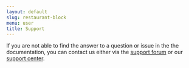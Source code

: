 ```yaml
---
layout: default
slug: restaurant-block
menu: user
title: Support 
---
```

If you are not able to find the answer to a question or issue in the the documentation, you can contact us either via the [support forum](https://wordpress.org/support/theme/restaurant-block) or our [support center](https://www.fivestarplugins.com/support-center/).
